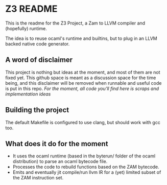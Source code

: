 Z3 README
=========

This is the readme for the Z3 Project, a Zam to LLVM compiler and (hopefully) runtime.

The idea is to reuse ocaml's runtime and builtins, but to plug in an LLVM backed native code generator.

A word of disclaimer
--------------------

This project is nothing but ideas at the moment, and most of them are not fixed yet. This github space is meant as a discussion space for the time being, and this disclaimer will be removed when runnable and useful code is put in this repo. *For the moment, all code you'll find here is scraps and implementation ideas*

Building the project
--------------------

The default Makefile is configured to use clang, but should work with gcc too.

What does it do for the moment
------------------------------

- It uses the ocaml runtime (based in the byterun/ folder of the ocaml distribution) to parse an ocaml bytecode file.
- Processes the code to rebuild functions based on the ZAM bytecode.
- Emits and eventually jit compile/run llvm IR for a (yet) limited subset of the ZAM instruction set.
